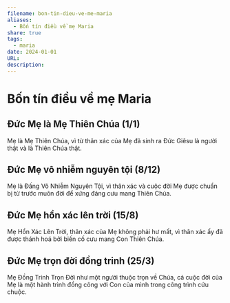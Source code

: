```yaml
---
filename: bon-tin-dieu-ve-me-maria
aliases:
  - Bốn tín điều về mẹ Maria
share: true
tags:
  - maria
date: 2024-01-01
URL: 
description: 
---
```


# Bốn tín điều về mẹ Maria
## Đức Mẹ là Mẹ Thiên Chúa (1/1)

Mẹ là Mẹ Thiên Chúa, vì từ thân xác của Mẹ đã sinh ra Đức Giêsu là người thật và là Thiên Chúa thật.

## Đức Mẹ vô nhiễm nguyên tội (8/12)

Mẹ là Đấng Vô Nhiễm Nguyên Tội, vì thân xác và cuộc đời Mẹ được chuẩn bị từ trước muôn đời để xứng đáng cưu mang Thiên Chúa. 

## Đức Mẹ hồn xác lên trời (15/8)

Mẹ Hồn Xác Lên Trời, thân xác của Mẹ không phải hư mất, vì thân xác ấy đã được thánh hoá bởi biến cố cưu mang Con Thiên Chúa.

## Đức Mẹ trọn đời đồng trinh (25/3)

Mẹ Đồng Trinh Trọn Đời như một người thuộc trọn về Chúa, cả cuộc đời của Mẹ là một hành trình đồng công với Con của mình trong công trình cứu chuộc.